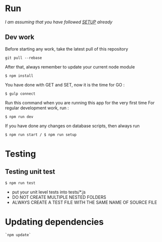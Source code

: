 # Run

*I am assuming that you have followed [SETUP](setup.html) already*

## Dev work

Before starting any work, take the latest pull of this repository

    git pull --rebase

After that, always remember to update your current node module

    $ npm install

You have done with GET and SET, now it is the time for GO :

    $ gulp connect

Run this command when you are running this app for the very first time
For regular development work, run :

    $ npm run dev


If you have done any changes on database scripts, then always run

    $ npm run start / $ npm run setup


# Testing

## Testing unit test

    $ npm run test

- put your unit level tests into tests/*.js
- DO NOT CREATE MULTIPLE NESTED FOLDERS
- ALWAYS CREATE A TEST FILE WITH THE SAME NAME OF SOURCE FILE


# Updating dependencies

    `npm update`
